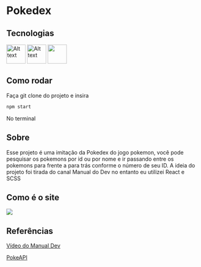 # Pokedex

## Tecnologias
<div style='display= inline; margin=5'>
<img src="https://repository-images.githubusercontent.com/410214337/070f2aba-d9d6-4699-b887-9a0f29015b1b" alt="Alt text" title="Optional title" width=50>
<img src="https://upload.wikimedia.org/wikipedia/commons/thumb/9/96/Sass_Logo_Color.svg/1200px-Sass_Logo_Color.svg.png" alt="Alt text" title="Optional title" width=50>
<img src="https://upload.wikimedia.org/wikipedia/commons/thumb/9/99/Unofficial_JavaScript_logo_2.svg/1200px-Unofficial_JavaScript_logo_2.svg.png" width=50>
</div>

## Como rodar

  Faça git clone do projeto e insira 
  
  ```bash
  npm start
  ```
  
  No terminal

## Sobre

Esse projeto é uma imitação da Pokedex do jogo pokemon, você pode pesquisar os pokemons por id ou por nome e ir passando entre os pokemons para frente a para trás conforme o número de seu ID. A ideia do projeto foi tirada do canal Manual do Dev no entanto eu utilizei React e SCSS 

## Como é o site
<img src="https://i.imgur.com/fz3FYHZ.png">

## Referências

<a href='https://www.youtube.com/watch?v=SjtdH3dWLa8&t=2s'>Vídeo do Manual Dev</a>
<p><a href='https://pokeapi.co'>PokeAPI</a><p>